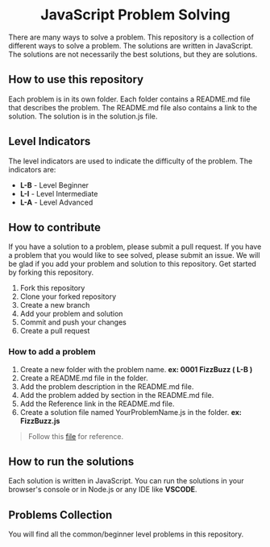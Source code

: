 <div align="center">

#    JavaScript Problem Solving

</div>

There are many ways to solve a problem. This repository is a collection of different ways to solve a problem. The solutions are written in JavaScript. The solutions are not necessarily the best solutions, but they are solutions. 

## How to use this repository

Each problem is in its own folder. Each folder contains a README.md file that describes the problem. The README.md file also contains a link to the solution. The solution is in the solution.js file.

## Level Indicators

The level indicators are used to indicate the difficulty of the problem. The indicators are:

- **L-B** - Level Beginner
- **L-I** - Level Intermediate
- **L-A** - Level Advanced

## How to contribute

If you have a solution to a problem, please submit a pull request. If you have a problem that you would like to see solved, please submit an issue.
We will be glad if you add your problem and solution to this repository. Get started by forking this repository.

1. Fork this repository
2. Clone your forked repository
3. Create a new branch
4. Add your problem and solution
5. Commit and push your changes
6. Create a pull request

### How to add a problem

1. Create a new folder with the problem name. **ex: 0001 FizzBuzz ( L-B )**
2. Create a README.md file in the folder.
3. Add the problem description in the README.md file.
5. Add the problem added by section in the README.md file.
6. Add the Reference link in the README.md file.
7. Create a solution file named YourProblemName.js in the folder. **ex: FizzBuzz.js** 

> Follow this [file](https://github.com/devvsakib/javascript-problem-solving/blob/main/README_template_for_solution.md) for reference.


## How to run the solutions

Each solution is written in JavaScript. You can run the solutions in your browser's console or in Node.js or any IDE like **VSCODE**.

## Problems Collection
You will find all the common/beginner level problems in this repository.